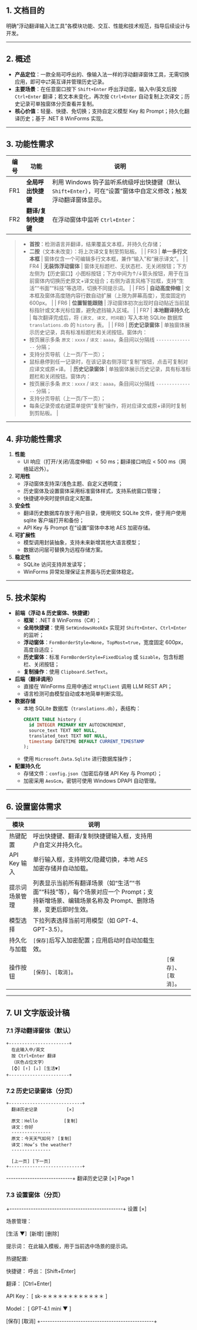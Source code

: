 ## 1. 文档目的

明确“浮动翻译输入法工具”各模块功能、交互、性能和技术规范，指导后续设计与开发。

---

## 2. 概述

- **产品定位**：一款全局可呼出的、像输入法一样的浮动翻译窗体工具，无需切换应用，即可中⇄英互译并管理历史记录。
- **主要场景**：在任意窗口按下 `Shift+Enter` 呼出浮动窗，输入中/英文后按 `Ctrl+Enter` 翻译；若文本未变化，再次按 `Ctrl+Enter` 自动复制上次译文；历史记录可单独窗体分页查看并复制。
- **核心价值**：轻量、快捷、免切换；支持自定义模型 Key 和 Prompt；持久化翻译历史；基于 .NET 8 WinForms 实现。

---

## 3. 功能性需求

| 编号  | 功能           | 说明                                                                   |
| --- | ------------ | -------------------------------------------------------------------- |
| FR1 | **全局呼出快捷键**  | 利用 Windows 钩子监听系统级呼出快捷键（默认 `Shift+Enter`），可在“设置”窗体中自定义修改；触发浮动翻译窗体显示。 |
| FR2 | **翻译/复制快捷键** | 在浮动窗体中监听 `Ctrl+Enter`：                                               |

> - **首按**：检测语言并翻译，结果覆盖文本框，并持久化存储；
> - **二按**（文本未改变）：将上次译文复制至剪贴板。                     | | FR3  | **单一多行文本框**            | 窗体仅含一个可编辑多行文本框，兼作“输入”和“展示译文”。                           | | FR4  | **无装饰浮动窗体**            | 窗体无标题栏、无状态栏、无关闭按钮；下方左侧为【历史窗口】小图标按钮；下方中间为↑/↓箭头按钮，用于在当前窗体内切换历史原文+译文组合；右侧为语言风格下拉框，支持“生活”“书面”“科技”等选项，切换不同提示词。           | | FR5  | **自动高度伸缩**            | 文本框及窗体高度随内容行数自动扩展（上限为屏幕高度），宽度固定约 600px。             | | FR6  | **位置智能跟随**            | 浮动窗体初次出现时自动贴近当前鼠标指针或文本光标位置，避免遮挡输入区域。                | | FR7  | **本地翻译持久化**           | 每次翻译完成后，将 `{源文, 译文, 时间戳}` 写入本地 SQLite 数据库 `translations.db` 的 `history` 表。   | | FR8  | **历史记录窗体**            | 单独窗体展示历史记录，具有标准标题栏和关闭按钮。窗体内：
> - 按页展示多条 `原文：xxxx` / `译文：aaaa`，条目间以分隔线 `---------------` 分隔；
> - 支持分页导航（上一页/下一页）；
> - 鼠标悬停到任一记录时，在该记录右侧浮现“复制”按钮，点击可复制对应译文或原+译。  | **历史记录窗体**            | 单独窗体展示历史记录，具有标准标题栏和关闭按钮。窗体内：
> - 按页展示多条 `原文：xxxx` / `译文：aaaa`，条目间以分隔线 `---------------` 分隔；
> - 支持分页导航（上一页/下一页）；
> - 每条记录旁或右键菜单提供“复制”操作，将对应译文或原+译同时复制到剪贴板。  |

---

## 4. 非功能性需求

1. **性能**
   - UI 响应（打开/关闭/高度伸缩）< 50 ms；翻译接口响应 < 500 ms（网络延迟外）。
2. **可用性**
   - 浮动窗体支持深/浅色主题、自定义透明度；
   - 历史窗体及设置窗体采用标准窗体样式，支持系统窗口管理；
   - 快捷键冲突时提供自定义配置。
3. **安全性**
   - 翻译历史数据库存放于用户目录，使用明文 SQLite 文件，便于用户使用 sqlite 客户端打开和备份；
   - API Key 与 Prompt 在“设置”窗体中本地 AES 加密存储。
4. **可扩展性**
   - 模型调用封装抽象，支持未来新增其他大语言模型；
   - 数据访问层可替换为远程存储方案。
5. **稳定性**
   - SQLite 访问支持并发读写；
   - WinForms 异常处理保证主界面与历史窗体稳定。

---

## 5. 技术架构

- **前端（浮动 & 历史窗体、快捷键）**
  - **框架**：.NET 8 WinForms（C#）；
  - **全局快捷键**：使用 `SetWindowsHookEx` 实现对 `Shift+Enter`、`Ctrl+Enter` 的监听；
  - **浮动窗体**：`FormBorderStyle=None`，`TopMost=true`，宽度固定 600px，高度自适应；
  - **历史窗体**：标准 `FormBorderStyle=FixedDialog` 或 `Sizable`，包含标题栏、关闭按钮；
  - **复制操作**：使用 `Clipboard.SetText`。
- **后端（翻译调用）**
  - 直接在 WinForms 应用中通过 `HttpClient` 调用 LLM REST API；
  - 语言检测可由模型自动或本地简单判断实现。
- **数据存储**
  - 本地 SQLite 数据库（`translations.db`），表结构：
    ```sql
    CREATE TABLE history (  
      id INTEGER PRIMARY KEY AUTOINCREMENT,  
      source_text TEXT NOT NULL,  
      translated_text TEXT NOT NULL,  
      timestamp DATETIME DEFAULT CURRENT_TIMESTAMP  
    );  
    ```
  - 使用 `Microsoft.Data.Sqlite` 进行数据库操作；
- **配置持久化**
  - 存储文件：`config.json`（加密后存储 API Key 与 Prompt）；
  - 加密采用 `AesGcm`，密钥可使用 Windows DPAPI 自动管理。

---

## 6. 设置窗体需求

| 模块         | 说明                                                                               |   |                |
| ---------- | -------------------------------------------------------------------------------- | - | -------------- |
| 热键配置       | 呼出快捷键、翻译/复制快捷键输入框，支持用户自定义并持久化。                                                   |   |                |
| API Key 输入 | 单行输入框，支持明文/隐藏切换，本地 AES 加密存储并自动加载。                                                |   |                |
| 提示词场景管理    | 列表显示当前所有翻译场景（如“生活”“书面”“科技”等），每个场景对应一个 Prompt；支持新增场景、编辑场景名称及 Prompt、删除场景，变更后即时生效。 |   |                |
| 模型选择       | 下拉列表选择当前可用模型（如 GPT-4、GPT-3.5）。                                                   |   |                |
| 持久化与加载     | `[保存]`后写入加密配置；应用启动时自动加载生效。                                                       |   |                |
| 操作按钮       | `[保存]`、`[取消]`。                                                                   |   | `[保存]`、`[取消]`。 |

---

## 7. UI 文字版设计稿

### 7.1 浮动翻译窗体（默认）

```
+-----------------------+
  在此输入中/英文
  按 Ctrl+Enter 翻译
  （灰色占位文字）
  [⌚] [↑] [↓] [生活▼]
+-----------------------+
```

### 7.2 历史记录窗体（分页）

```
+----------------------------+
  翻译历史记录           [×]   

  原文：Hello          [复制]
  译文：你好
  ---------------
  原文：今天天气如何？ [复制]
  译文：How’s the weather?
  ---------------

  [上一页] [下一页]
+----------------------------+
```

\----------------------------+ 翻译历史记录    [×]    Page 1



### 7.3 设置窗体（分页）



+------------------------------------------------+ 设置    [×]

场景管理：

&#x20;[生活 ▼]  [新增] [删除]

提示词： 在此输入模板，用于当前选中场景的提示词。



热键配置:

快捷键： 呼出： [Shift+Enter]

翻译： [Ctrl+Enter]

API Key： [ sk-＊＊＊＊＊＊＊＊＊＊＊＊ ]

Model： [ GPT-4.1 mini ▼ ]

[保存]    [取消] +------------------------------------------------+
